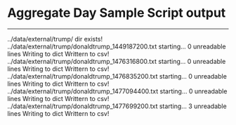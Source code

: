 # Aggregate Day Sample Script output
-----

../data/external/trump/ dir exists!
../data/external/trump/donaldtrump_1449187200.txt starting...
	0 unreadable lines
	Writing to dict
	Writtern to csv!
../data/external/trump/donaldtrump_1476316800.txt starting...
	0 unreadable lines
	Writing to dict
	Writtern to csv!
../data/external/trump/donaldtrump_1476835200.txt starting...
	0 unreadable lines
	Writing to dict
	Writtern to csv!
../data/external/trump/donaldtrump_1477094400.txt starting...
	0 unreadable lines
	Writing to dict
	Writtern to csv!
../data/external/trump/donaldtrump_1477699200.txt starting...
	3 unreadable lines
	Writing to dict
	Writtern to csv!
